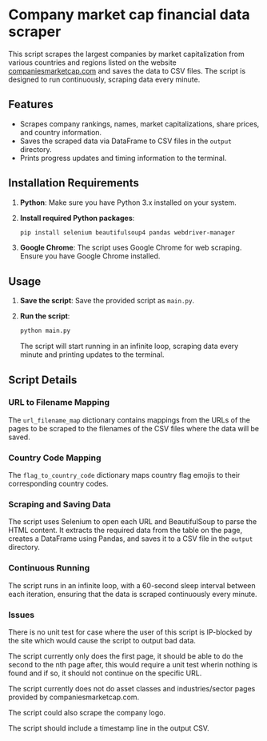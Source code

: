 # Company market cap financial data scraper 

This script scrapes the largest companies by market capitalization from various countries and regions listed on the website [companiesmarketcap.com](https://companiesmarketcap.com/) and saves the data to CSV files. The script is designed to run continuously, scraping data every minute.

## Features

- Scrapes company rankings, names, market capitalizations, share prices, and country information.
- Saves the scraped data via DataFrame to CSV files in the `output` directory.
- Prints progress updates and timing information to the terminal.

## Installation Requirements

1. **Python**: Make sure you have Python 3.x installed on your system.

2. **Install required Python packages**:
    ```bash
    pip install selenium beautifulsoup4 pandas webdriver-manager
    ```

3. **Google Chrome**: The script uses Google Chrome for web scraping. Ensure you have Google Chrome installed.

## Usage

1. **Save the script**: Save the provided script as `main.py`.

2. **Run the script**:
    ```bash
    python main.py
    ```

   The script will start running in an infinite loop, scraping data every minute and printing updates to the terminal.

## Script Details

### URL to Filename Mapping

The `url_filename_map` dictionary contains mappings from the URLs of the pages to be scraped to the filenames of the CSV files where the data will be saved.

### Country Code Mapping

The `flag_to_country_code` dictionary maps country flag emojis to their corresponding country codes.

### Scraping and Saving Data

The script uses Selenium to open each URL and BeautifulSoup to parse the HTML content. It extracts the required data from the table on the page, creates a DataFrame using Pandas, and saves it to a CSV file in the `output` directory.

### Continuous Running

The script runs in an infinite loop, with a 60-second sleep interval between each iteration, ensuring that the data is scraped continuously every minute.

### Issues

There is no unit test for case where the user of this script is IP-blocked by the site which would cause the script to output bad data.

The script currently only does the first page, it should be able to do the second to the nth page after, this would require a unit test wherin nothing is found and if so, it should not continue on the specific URL.

The script currently does not do asset classes and industries/sector pages provided by companiesmarketcap.com.

The script could also scrape the company logo.

The script should include a timestamp line in the output CSV.
